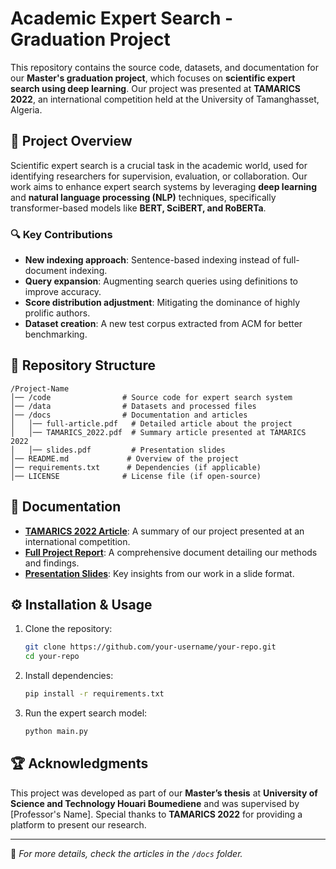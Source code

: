 # Academic Expert Search - Graduation Project

This repository contains the source code, datasets, and documentation for our **Master's graduation project**, which focuses on **scientific expert search using deep learning**. Our project was presented at **TAMARICS 2022**, an international competition held at the University of Tamanghasset, Algeria.

## 📌 Project Overview
Scientific expert search is a crucial task in the academic world, used for identifying researchers for supervision, evaluation, or collaboration. Our work aims to enhance expert search systems by leveraging **deep learning** and **natural language processing (NLP)** techniques, specifically transformer-based models like **BERT, SciBERT, and RoBERTa**. 

### 🔍 Key Contributions
- **New indexing approach**: Sentence-based indexing instead of full-document indexing.
- **Query expansion**: Augmenting search queries using definitions to improve accuracy.
- **Score distribution adjustment**: Mitigating the dominance of highly prolific authors.
- **Dataset creation**: A new test corpus extracted from ACM for better benchmarking.

## 📂 Repository Structure
```
/Project-Name
│── /code                # Source code for expert search system
│── /data                # Datasets and processed files
│── /docs                # Documentation and articles
│   │── full-article.pdf   # Detailed article about the project
│   │── TAMARICS_2022.pdf  # Summary article presented at TAMARICS 2022
│   │── slides.pdf         # Presentation slides
│── README.md             # Overview of the project
│── requirements.txt      # Dependencies (if applicable)
│── LICENSE              # License file (if open-source)
```

## 📖 Documentation
- **[TAMARICS 2022 Article](./docs/TAMARICS_2022.pdf)**: A summary of our project presented at an international competition.
- **[Full Project Report](./docs/full-article.pdf)**: A comprehensive document detailing our methods and findings.
- **[Presentation Slides](./docs/slides.pdf)**: Key insights from our work in a slide format.

## ⚙️ Installation & Usage
1. Clone the repository:
   ```sh
   git clone https://github.com/your-username/your-repo.git
   cd your-repo
   ```
2. Install dependencies:
   ```sh
   pip install -r requirements.txt
   ```
3. Run the expert search model:
   ```sh
   python main.py
   ```

## 🏆 Acknowledgments
This project was developed as part of our **Master’s thesis** at **University of Science and Technology Houari Boumediene** and was supervised by [Professor's Name]. Special thanks to **TAMARICS 2022** for providing a platform to present our research.

---
📌 *For more details, check the articles in the `/docs` folder.*
